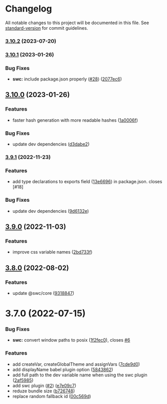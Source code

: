 # Changelog

All notable changes to this project will be documented in this file. See [standard-version](https://github.com/conventional-changelog/standard-version) for commit guidelines.

### [3.10.2](https://github.com/jantimon/css-variable/compare/v3.10.1...v3.10.2) (2023-07-20)

### [3.10.1](https://github.com/jantimon/css-variable/compare/v3.10.0...v3.10.1) (2023-01-26)


### Bug Fixes

* **swc:** include package.json properly ([#28](https://github.com/jantimon/css-variable/issues/28)) ([2077ec6](https://github.com/jantimon/css-variable/commit/2077ec6e01c9f9f58091326ddbe1dfdc2799e29f))

## [3.10.0](https://github.com/jantimon/css-variable/compare/v3.9.0...v3.10.0) (2023-01-26)

### Features

* faster hash generation with more readable hashes ([1a0006f](https://github.com/jantimon/css-variable/commit/1a0006f9f150231b319be74ccaf757eb257da764))

### Bug Fixes

* update dev dependencies ([d3dabe2](https://github.com/jantimon/css-variable/commit/d3dabe2c7ca948f080a67e9439074c40c71d13bc))

### [3.9.1](https://github.com/jantimon/css-variable/compare/v3.9.0...v3.9.1) (2022-11-23)

### Features

* add type declarations to exports field ([13e6696](https://github.com/jantimon/css-variable/commit/13e669626747d248d4f695ccf9d4f919f757bcf3)) in package.json. closes [#18]

### Bug Fixes

* update dev dependencies ([9d6132e](https://github.com/jantimon/css-variable/commit/9d6132e06342d7e4aa17e746d920b5fc5f7d7f1b))

## [3.9.0](https://github.com/jantimon/css-variable/compare/v3.8.0...v3.9.0) (2022-11-03)

### Features

* improve css variable names ([2bd733f](https://github.com/jantimon/css-variable/commit/2bd733f793453bf1c954e87933a98b44998bd95f))

## [3.8.0](https://github.com/jantimon/css-variable/compare/v3.7.0...v3.8.0) (2022-08-02)


### Features

* update @swc/core ([9318847](https://github.com/jantimon/css-variable/commit/93188474cb7c6026a1f3458161f57c97d6b8b550))

# 3.7.0 (2022-07-15)


### Bug Fixes

* **swc:** convert window paths to posix ([1f2fec0](https://github.com/jantimon/css-variable/commit/1f2fec0707f68ee6713dccb652bf733768e9b2a9)), closes [#6](https://github.com/jantimon/css-variable/issues/6)


### Features

* add createVar, createGlobalTheme and assignVars ([7cde9d0](https://github.com/jantimon/css-variable/commit/7cde9d032bf3045484d8a9370cc5f414412bdf24))
* add displayName babel plugin option ([5843862](https://github.com/jantimon/css-variable/commit/58438622e3e58bfd0b199d9dc665db0211eae198))
* add full path to the dev variable name when using the swc plugin ([2af5985](https://github.com/jantimon/css-variable/commit/2af598512ce0596bb9a7890e32befacee9fb7708))
* add swc plugin ([#2](https://github.com/jantimon/css-variable/issues/2)) ([e7e09c7](https://github.com/jantimon/css-variable/commit/e7e09c717b505578089550e5a903c411fa1ae89e))
* reduze bundle size ([b726748](https://github.com/jantimon/css-variable/commit/b72674819369afc3f3cf6f95f5d19230c6e1ec79))
* replace random fallback id ([00c569d](https://github.com/jantimon/css-variable/commit/00c569df081f41463a64f3eadddc720b36d113d6))
